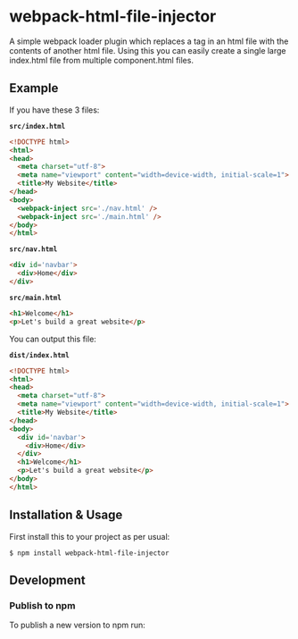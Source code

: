 # webpack-html-file-injector
A simple webpack loader plugin which replaces a tag in an html file with the contents of another html file. Using this you can easily create a single large index.html file from multiple component.html files. 

## Example
If you have these 3 files:

**`src/index.html`**
```html
<!DOCTYPE html>
<html>
<head>
  <meta charset="utf-8">
  <meta name="viewport" content="width=device-width, initial-scale=1">
  <title>My Website</title>
</head>
<body>
  <webpack-inject src='./nav.html' />
  <webpack-inject src='./main.html' />
</body>
</html>
``` 

**`src/nav.html`**
```html
<div id='navbar'>
  <div>Home</div>
</div>
```

**`src/main.html`**
```html
<h1>Welcome</h1>
<p>Let's build a great website</p>
```

You can output this file:

**`dist/index.html`**
```html
<!DOCTYPE html>
<html>
<head>
  <meta charset="utf-8">
  <meta name="viewport" content="width=device-width, initial-scale=1">
  <title>My Website</title>
</head>
<body>
  <div id='navbar'>
    <div>Home</div>
  </div>
  <h1>Welcome</h1>
  <p>Let's build a great website</p>
</body>
</html>
``` 

## Installation & Usage
First install this to your project as per usual:
```
$ npm install webpack-html-file-injector
```



## Development

### Publish to npm
To publish a new version to npm run:
```

```